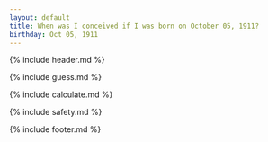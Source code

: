 ```yaml
---
layout: default
title: When was I conceived if I was born on October 05, 1911?
birthday: Oct 05, 1911
---
```


{% include header.md %}

{% include guess.md %}

{% include calculate.md %}

{% include safety.md %}

{% include footer.md %}



